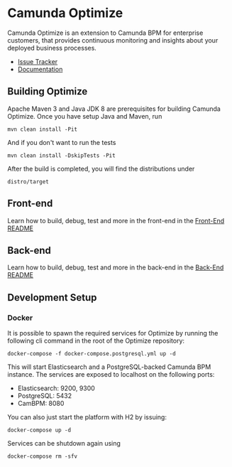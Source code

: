 # Camunda Optimize

Camunda Optimize is an extension to Camunda BPM for enterprise customers, that provides continuous monitoring and insights about your deployed business processes.

* [Issue Tracker](https://app.camunda.com/jira/secure/RapidBoard.jspa?rapidView=49)
* [Documentation](https://docs.camunda.org/optimize/)

## Building Optimize

Apache Maven 3 and Java JDK 8 are prerequisites for building Camunda Optimize. Once you have setup Java and Maven, run

```
mvn clean install -Pit
```

And if you don't want to run the tests
```
mvn clean install -DskipTests -Pit
```

After the build is completed, you will find the distributions under
```
distro/target
```

## Front-end

Learn how to build, debug, test and more in the front-end in the [Front-End README](client/README.md)

## Back-end

Learn how to build, debug, test and more in the back-end in the [Back-End README](backend/README.md)

## Development Setup

### Docker

It is possible to spawn the required services for Optimize by running the following cli command in the root of the Optimize repository:
```
docker-compose -f docker-compose.postgresql.yml up -d
```
This will start Elasticsearch and a PostgreSQL-backed Camunda BPM instance.
The services are exposed to localhost on the following ports:
- Elasticsearch: 9200, 9300
- PostgreSQL: 5432
- CamBPM: 8080

You can also just start the platform with H2 by issuing:
```
docker-compose up -d
```

Services can be shutdown again using
```
docker-compose rm -sfv
```
